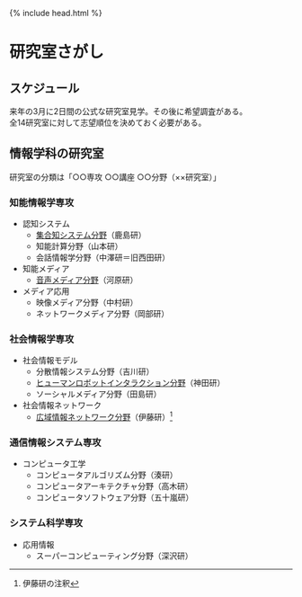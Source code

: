{% include head.html %}
# 研究室さがし
## スケジュール
来年の3月に2日間の公式な研究室見学。その後に希望調査がある。  
全14研究室に対して志望順位を決めておく必要がある。

## 情報学科の研究室
研究室の分類は「○○専攻 ○○講座 ○○分野（××研究室）」
### 知能情報学専攻
- 認知システム
  - [集合知システム分野](./labs/kashima.md)（鹿島研）
  - 知能計算分野（山本研）
  - 会話情報学分野（中澤研＝旧西田研）
- 知能メディア
  - [音声メディア分野](./labs/kawahara.md)（河原研）
- メディア応用
  - 映像メディア分野（中村研）
  - ネットワークメディア分野（岡部研）

### 社会情報学専攻
- 社会情報モデル
  - 分散情報システム分野（吉川研）
  - [ヒューマンロボットインタラクション分野](./labs/kanda.md)（神田研）
  - ソーシャルメディア分野（田島研）
- 社会情報ネットワーク
  - [広域情報ネットワーク分野](./labs/itou.md)（伊藤研）[^1]
  [^1]:伊藤研の注釈

### 通信情報システム専攻
- コンピュータ工学
  - コンピュータアルゴリズム分野（湊研）
  - コンピュータアーキテクチャ分野（高木研）
  - コンピュータソフトウェア分野（五十嵐研）

### システム科学専攻
- 応用情報
  - スーパーコンピューティング分野（深沢研）